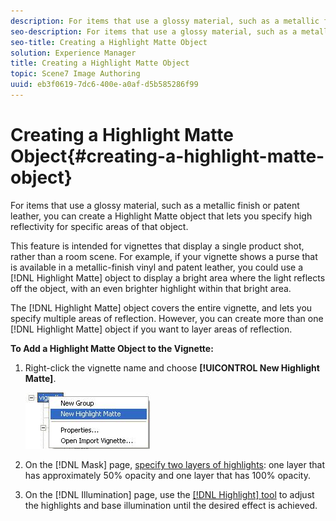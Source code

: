 ```yaml
---
description: For items that use a glossy material, such as a metallic finish or patent leather, you can create a Highlight Matte object that lets you specify high reflectivity for specific areas of that object.
seo-description: For items that use a glossy material, such as a metallic finish or patent leather, you can create a Highlight Matte object that lets you specify high reflectivity for specific areas of that object.
seo-title: Creating a Highlight Matte Object
solution: Experience Manager
title: Creating a Highlight Matte Object
topic: Scene7 Image Authoring
uuid: eb3f0619-7dc6-400e-a0af-d5b585286f99
---
```


# Creating a Highlight Matte Object{#creating-a-highlight-matte-object}

For items that use a glossy material, such as a metallic finish or patent leather, you can create a Highlight Matte object that lets you specify high reflectivity for specific areas of that object.

This feature is intended for vignettes that display a single product shot, rather than a room scene. For example, if your vignette shows a purse that is available in a metallic-finish vinyl and patent leather, you could use a [!DNL Highlight Matte] object to display a bright area where the light reflects off the object, with an even brighter highlight within that bright area.

The [!DNL Highlight Matte] object covers the entire vignette, and lets you specify multiple areas of reflection. However, you can create more than one [!DNL Highlight Matte] object if you want to layer areas of reflection.

**To Add a Highlight Matte Object to the Vignette:** 

1. Right-click the vignette name and choose **[!UICONTROL New Highlight Matte]**.

   ![Step Info](assets/matte.png)

1. On the [!DNL Mask] page, [specify two layers of highlights](../../c-vat-work-mask-pg/c-vat-create-mask/t-vat-high-matte-obj.md#task-a999ee1887384d16ba39dc763ed0c774): one layer that has approximately 50% opacity and one layer that has 100% opacity.
1. On the [!DNL Illumination] page, use the [ [!DNL Highlight] tool](../../c-vat-work-illum-pg/c-vat-illum-pg-tools/t-vat-high-tool.md#task-3983e62a172640a6b97270913b356102) to adjust the highlights and base illumination until the desired effect is achieved.
